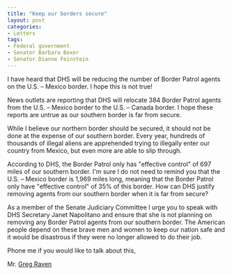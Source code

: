 ```yaml
---
title: "Keep our borders secure"
layout: post
categories:
- Letters
tags:
- Federal government
- Senator Barbara Boxer
- Senator Dianne Feinstein
---
```


I have heard that DHS will be reducing the number of Border Patrol agents on the U.S. – Mexico border. I hope this is not true!  
  
News outlets are reporting that DHS will relocate 384 Border Patrol agents from the U.S. – Mexico border to the U.S. – Canada border. I hope these reports are untrue as our southern border is far from secure.

While I believe our northern border should be secured, it should not be done at the expense of our southern border. Every year, hundreds of thousands of illegal aliens are apprehended trying to illegally enter our country from Mexico, but even more are able to slip through.

According to DHS, the Border Patrol only has "effective control" of 697 miles of our southern border. I'm sure I do not need to remind you that the U.S. – Mexico border is 1,969 miles long, meaning that the Border Patrol only have "effective control" of 35% of this border. How can DHS justify removing agents from our southern border when it is far from secure?

As a member of the Senate Judiciary Committee I urge you to speak with DHS Secretary Janet Napolitano and ensure that she is not planning on removing any Border Patrol agents from our southern border. The American people depend on these brave men and women to keep our nation safe and it would be disastrous if they were no longer allowed to do their job.

Phone me if you would like to talk about this,

Mr. [Greg Raven](https://www.gregraven.org/)